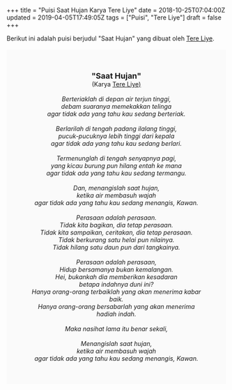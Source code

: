 +++
title = "Puisi Saat Hujan Karya Tere Liye"
date = 2018-10-25T07:04:00Z
updated = 2019-04-05T17:49:05Z
tags = ["Puisi", "Tere Liye"]
draft = false
+++

<div dir="ltr" style="text-align: left;" trbidi="on"><div style="text-align: justify;">Berikut ini adalah puisi berjudul "Saat Hujan" yang dibuat oleh <a href="https://id.wikipedia.org/wiki/Tere_Liye_(penulis)" target="_blank">Tere Liye</a>. </div><br /><div style="background: #FAFAFA; font-size: 14px; height: auto; margin: 0 auto; padding: 50px; text-align: center; width: auto;"><span style="font-size: 18px;"><b>"Saat Hujan"</b></span><br />(Karya <a href="https://www.sekata.web.id/tags/tere-liye" target="_blank">Tere Liye)</a> <br /><br /><i>Berteriaklah di depan air terjun tinggi,</i><br /><i>debam suaranya memekakkan telinga</i><br /><i>agar tidak ada yang tahu kau sedang berteriak.</i><br /><br /><i>Berlarilah di tengah padang ilalang tinggi,</i><br /><i>pucuk-pucuknya lebih tinggi dari kepala</i><br /><i>agar tidak ada yang tahu kau sedang berlari.</i><br /><br /><i>Termenunglah di tengah senyapnya pagi,</i><br /><i>yang kicau burung pun hilang entah ke mana</i><br /><i>agar tidak ada yang tahu kau sedang termangu.</i><br /><br /><i>Dan, menangislah saat hujan,</i><br /><i>ketika air membasuh wajah</i><br /><i>agar tidak ada yang tahu kau sedang menangis, Kawan.</i><br /><br /><i>Perasaan adalah perasaan.</i><br /><i>Tidak kita bagikan, dia tetap perasaan.</i><br /><i>Tidak kita sampaikan, ceritakan, dia tetap perasaan.</i><br /><i>Tidak berkurang satu helai pun nilainya.</i><br /><i>Tidak hilang satu daun pun dari tangkainya.</i><br /><br /><i>Perasaan adalah perasaan,</i><br /><i>Hidup bersamanya bukan kemalangan.</i><br /><i>Hei, bukankah dia memberikan kesadaran</i><br /><i>betapa indahnya duni ini?</i><br /><i>Hanya orang-orang terbaiklah yang akan menerima kabar baik.</i><br /><i>Hanya orang-orang bersabarlah yang akan menerima hadiah indah.</i><br /><br /><i>Maka nasihat lama itu benar sekali,</i><br /><br /><i>Menangislah saat hujan,</i><br /><i>ketika air membasuh wajah</i><br /><i>agar tidak ada yang tahu kau sedang menangis, Kawan.</i> </div></div>
